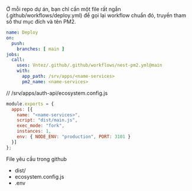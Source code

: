 Ở mỗi repo dự án, bạn chỉ cần một file rất ngắn (.github/workflows/deploy.yml) để gọi lại workflow chuẩn đó, truyền tham số thư mục đích và tên PM2.

```yml
name: Deploy
on:
  push:
    branches: [ main ]
jobs:
  call:
    uses: Vntez/.github/.github/workflows/nest-pm2.yml@main
    with:
      app_path: /srv/apps/<name-services>
      pm2_name: <name-services>
```

// /srv/apps/auth-api/ecosystem.config.js
```js
module.exports = {
  apps: [{
    name: "<name-services>",
    script: "dist/main.js",
    exec_mode: "fork",
    instances: 1,
    env: { NODE_ENV: "production", PORT: 3101 }
  }]
};
```

File yêu cầu trong github
- dist/
- ecosystem.config.js
- .env